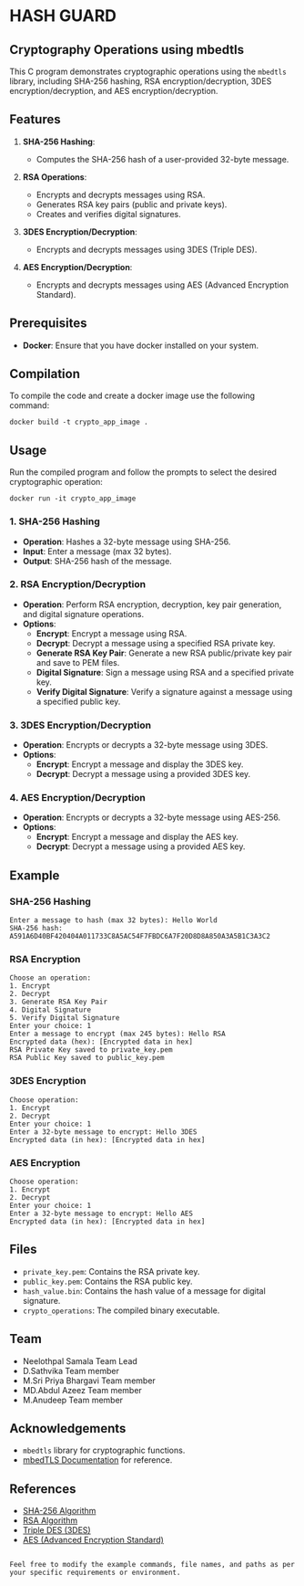 
# HASH GUARD

## Cryptography Operations using mbedtls

This C program demonstrates cryptographic operations using the `mbedtls` library, including SHA-256 hashing, RSA encryption/decryption, 3DES encryption/decryption, and AES encryption/decryption. 

## Features

1. **SHA-256 Hashing**:
   - Computes the SHA-256 hash of a user-provided 32-byte message.

2. **RSA Operations**:
   - Encrypts and decrypts messages using RSA.
   - Generates RSA key pairs (public and private keys).
   - Creates and verifies digital signatures.

3. **3DES Encryption/Decryption**:
   - Encrypts and decrypts messages using 3DES (Triple DES).

4. **AES Encryption/Decryption**:
   - Encrypts and decrypts messages using AES (Advanced Encryption Standard).

## Prerequisites

- **Docker**: Ensure that you have docker installed on your system.

## Compilation

To compile the code and create a docker image use the following command:

```docker
docker build -t crypto_app_image .
```

## Usage

Run the compiled program and follow the prompts to select the desired cryptographic operation:

```docker
docker run -it crypto_app_image
```

### 1. SHA-256 Hashing

- **Operation**: Hashes a 32-byte message using SHA-256.
- **Input**: Enter a message (max 32 bytes).
- **Output**: SHA-256 hash of the message.

### 2. RSA Encryption/Decryption

- **Operation**: Perform RSA encryption, decryption, key pair generation, and digital signature operations.
- **Options**:
  - **Encrypt**: Encrypt a message using RSA.
  - **Decrypt**: Decrypt a message using a specified RSA private key.
  - **Generate RSA Key Pair**: Generate a new RSA public/private key pair and save to PEM files.
  - **Digital Signature**: Sign a message using RSA and a specified private key.
  - **Verify Digital Signature**: Verify a signature against a message using a specified public key.

### 3. 3DES Encryption/Decryption

- **Operation**: Encrypts or decrypts a 32-byte message using 3DES.
- **Options**:
  - **Encrypt**: Encrypt a message and display the 3DES key.
  - **Decrypt**: Decrypt a message using a provided 3DES key.

### 4. AES Encryption/Decryption

- **Operation**: Encrypts or decrypts a 32-byte message using AES-256.
- **Options**:
  - **Encrypt**: Encrypt a message and display the AES key.
  - **Decrypt**: Decrypt a message using a provided AES key.

## Example

### SHA-256 Hashing

```
Enter a message to hash (max 32 bytes): Hello World
SHA-256 hash:
A591A6D40BF420404A011733C8A5AC54F7FBDC6A7F20D8D8A850A3A5B1C3A3C2
```

### RSA Encryption

```
Choose an operation:
1. Encrypt
2. Decrypt
3. Generate RSA Key Pair
4. Digital Signature
5. Verify Digital Signature
Enter your choice: 1
Enter a message to encrypt (max 245 bytes): Hello RSA
Encrypted data (hex): [Encrypted data in hex]
RSA Private Key saved to private_key.pem
RSA Public Key saved to public_key.pem
```

### 3DES Encryption

```
Choose operation:
1. Encrypt
2. Decrypt
Enter your choice: 1
Enter a 32-byte message to encrypt: Hello 3DES
Encrypted data (in hex): [Encrypted data in hex]
```

### AES Encryption

```
Choose operation:
1. Encrypt
2. Decrypt
Enter your choice: 1
Enter a 32-byte message to encrypt: Hello AES
Encrypted data (in hex): [Encrypted data in hex]
```

## Files

- `private_key.pem`: Contains the RSA private key.
- `public_key.pem`: Contains the RSA public key.
- `hash_value.bin`: Contains the hash value of a message for digital signature.
- `crypto_operations`: The compiled binary executable.

## Team
 - Neelothpal Samala Team Lead
- D.Sathvika Team member  
- M.Sri Priya Bhargavi Team member  
- MD.Abdul Azeez  Team member
- M.Anudeep	 Team member    

## Acknowledgements

- `mbedtls` library for cryptographic functions.
- [mbedTLS Documentation](https://mbed.org/projects/mbed-os-lib-mbedtls/) for reference.

## References

- [SHA-256 Algorithm](https://en.wikipedia.org/wiki/SHA-2)
- [RSA Algorithm](https://en.wikipedia.org/wiki/RSA_(cryptosystem))
- [Triple DES (3DES)](https://en.wikipedia.org/wiki/Triple_DES)
- [AES (Advanced Encryption Standard)](https://en.wikipedia.org/wiki/Advanced_Encryption_Standard)
```

Feel free to modify the example commands, file names, and paths as per your specific requirements or environment.